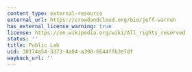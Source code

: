 ```yaml
---
content_type: external-resource
external_url: https://crowdandcloud.org/bio/jeff-warren
has_external_license_warning: true
license: https://en.wikipedia.org/wiki/All_rights_reserved
status: ''
title: Public Lab
uid: 38174a54-3373-4a04-a390-6644ffb3e7df
wayback_url: ''
---
```

